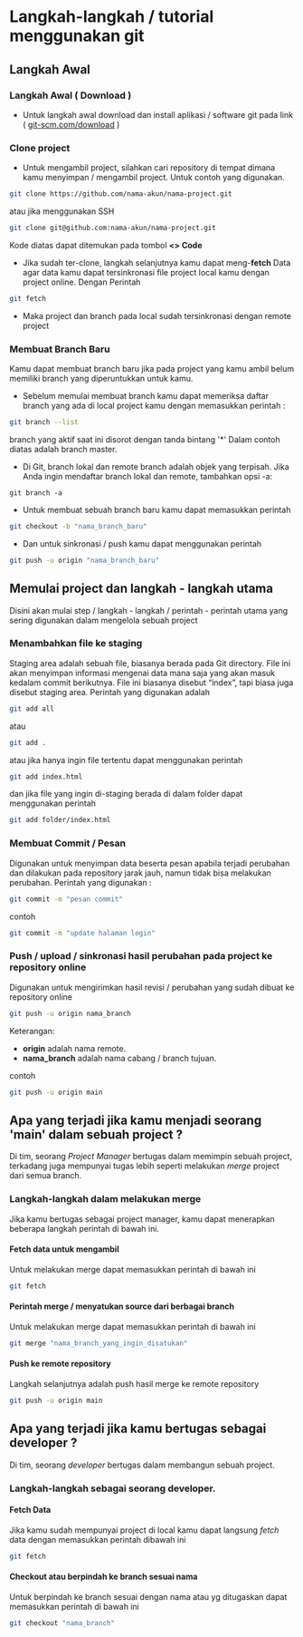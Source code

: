 # Langkah-langkah / tutorial menggunakan git

## Langkah Awal

### Langkah Awal ( Download )
- Untuk langkah awal download dan install aplikasi / software git pada link ( [git-scm.com/download](https://git-scm.com/download) )

### Clone project
- Untuk mengambil project, silahkan cari repository di tempat dimana kamu menyimpan / mengambil project. Untuk contoh yang digunakan.

```bash
git clone https://github.com/nama-akun/nama-project.git
``` 
atau jika menggunakan SSH
```bash
git clone git@github.com:nama-akun/nama-project.git
```

Kode diatas dapat ditemukan pada tombol **<> Code**

- Jika sudah ter-clone, langkah selanjutnya kamu dapat meng-**fetch** Data agar data kamu dapat tersinkronasi file project local kamu dengan project online. Dengan Perintah
```bash
git fetch
```
- Maka project dan branch pada local sudah tersinkronasi dengan remote project

### Membuat Branch Baru
Kamu dapat membuat branch baru jika pada project yang kamu ambil belum memiliki branch yang diperuntukkan untuk kamu. 
- Sebelum memulai membuat branch kamu dapat memeriksa daftar branch yang ada di local project kamu dengan memasukkan perintah :

```bash
git branch --list
```
branch yang aktif saat ini disorot dengan tanda bintang '*' Dalam contoh diatas adalah branch master.

- Di Git, branch lokal dan remote branch adalah objek yang terpisah. Jika Anda ingin mendaftar branch lokal dan remote, tambahkan opsi -a:

``````
git branch -a
``````

- Untuk membuat sebuah branch baru kamu dapat memasukkan perintah 

```bash
git checkout -b "nama_branch_baru"
```

- Dan untuk sinkronasi / push kamu dapat menggunakan perintah

```bash
git push -u origin "nama_branch_baru"
```

## Memulai project dan langkah - langkah utama
Disini akan mulai step / langkah - langkah / perintah - perintah utama yang sering digunakan dalam mengelola sebuah project

### Menambahkan file ke staging
Staging area adalah sebuah file, biasanya berada pada Git directory. File ini akan menyimpan informasi mengenai data mana saja yang akan masuk kedalam commit berikutnya. File ini biasanya disebut “index”, tapi biasa juga disebut staging area.
Perintah yang digunakan adalah 

```bash
git add all 
```

atau 

```bash
git add .
```

atau jika hanya ingin file tertentu dapat menggunakan perintah 

```bash
git add index.html
```

dan jika file yang ingin di-staging berada di dalam folder dapat menggunakan perintah 

```bash
git add folder/index.html
```

### Membuat Commit / Pesan 
Digunakan untuk menyimpan data beserta pesan apabila terjadi perubahan dan dilakukan pada repository jarak jauh, namun tidak bisa melakukan perubahan. Perintah yang digunakan :

```bash
git commit -m "pesan commit"
```
contoh
```bash
git commit -m "update halaman login"
```

### Push / upload / sinkronasi hasil perubahan pada project ke repository online
Digunakan untuk mengirimkan hasil revisi / perubahan yang sudah dibuat ke repository online
```bash
git push -u origin nama_branch
```
Keterangan:

- **origin** adalah nama remote.
- **nama_branch** adalah nama cabang / branch tujuan.

contoh 
```bash
git push -u origin main
```

## Apa yang terjadi jika kamu menjadi seorang 'main' dalam sebuah project ?
Di tim, seorang *Project Manager* bertugas dalam memimpin sebuah project, terkadang juga mempunyai tugas lebih seperti melakukan *merge* project dari semua branch. 

### Langkah-langkah dalam melakukan merge
Jika kamu bertugas sebagai project manager, kamu dapat menerapkan beberapa langkah perintah di bawah ini.

#### Fetch data untuk mengambil 
Untuk melakukan merge dapat memasukkan perintah di bawah ini 

```bash
git fetch
```

#### Perintah merge / menyatukan source dari berbagai branch 
Untuk melakukan merge dapat memasukkan perintah di bawah ini 

```bash
git merge "nama_branch_yang_ingin_disatukan"
```

#### Push ke remote repository
Langkah selanjutnya adalah push hasil merge ke remote repository
```bash
git push -u origin main
```

## Apa yang terjadi jika kamu bertugas sebagai developer ?
Di tim, seorang *developer* bertugas dalam membangun sebuah project.

### Langkah-langkah sebagai seorang developer.

#### Fetch Data
Jika kamu sudah mempunyai project di local kamu dapat langsung *fetch* data dengan memasukkan perintah dibawah ini
```bash
git fetch
```

#### Checkout atau berpindah ke branch sesuai nama 
Untuk berpindah ke branch sesuai dengan nama atau yg ditugaskan dapat memasukkan perintah di bawah ini
```bash
git checkout "nama_branch"
```

